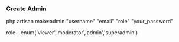 ### Create Admin

php artisan make:admin "username" "email" "role" "your_password"

role - enum('viewer','moderator','admin','superadmin')
